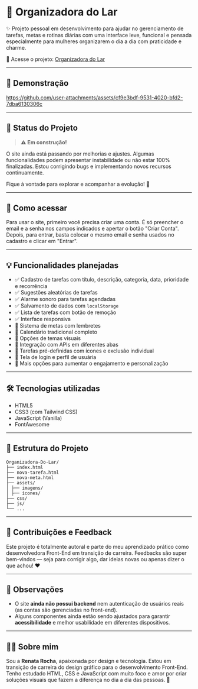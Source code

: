 # 🏡 Organizadora do Lar

✨ Projeto pessoal em desenvolvimento para ajudar no gerenciamento de tarefas, metas e rotinas diárias com uma interface leve, funcional e pensada especialmente para mulheres organizarem o dia a dia com praticidade e charme.

🔗 Acesse o projeto: [Organizadora do Lar](https://renataarocha.github.io/Organizadora-Do-Lar/)

---

## 🎥 Demonstração

https://github.com/user-attachments/assets/cf9e3bdf-9531-4020-bfd2-7dba6130306c


---
## 🚧 Status do Projeto

> **⚠️ Em construção!**

O site ainda está passando por melhorias e ajustes. Algumas funcionalidades podem apresentar instabilidade ou não estar 100% finalizadas. Estou corrigindo bugs e implementando novos recursos continuamente.

Fique à vontade para explorar e acompanhar a evolução! 💪

---

## 🔑 Como acessar

Para usar o site, primeiro você precisa criar uma conta. É só preencher o email e a senha nos campos indicados e apertar o botão "Criar Conta". Depois, para entrar, basta colocar o mesmo email e senha usados no cadastro e clicar em "Entrar".

---

## 💡 Funcionalidades planejadas

- ✅ Cadastro de tarefas com título, descrição, categoria, data, prioridade e recorrência  
- ✅ Sugestões aleatórias de tarefas  
- ✅ Alarme sonoro para tarefas agendadas  
- ✅ Salvamento de dados com `localStorage`  
- ✅ Lista de tarefas com botão de remoção  
- ✅ Interface responsiva  
- 🚧 Sistema de metas com lembretes  
- 🚧 Calendário tradicional completo  
- 🚧 Opções de temas visuais  
- 🚧 Integração com APIs em diferentes abas  
- 🚧 Tarefas pré-definidas com ícones e exclusão individual  
- 🚧 Tela de login e perfil de usuária  
- 🚧 Mais opções para aumentar o engajamento e personalização  

---

## 🛠️ Tecnologias utilizadas

- HTML5  
- CSS3 (com Tailwind CSS)  
- JavaScript (Vanilla)  
- FontAwesome  

---

## 📁 Estrutura do Projeto
```
Organizadora-Do-Lar/
├── index.html
├── nova-tarefa.html
├── nova-meta.html
├── assets/
│ ├── imagens/
│ ├── ícones/
├── css/
├── js/
└── ...
```
---

## 💬 Contribuições e Feedback

Este projeto é totalmente autoral e parte do meu aprendizado prático como desenvolvedora Front-End em transição de carreira. Feedbacks são super bem-vindos — seja para corrigir algo, dar ideias novas ou apenas dizer o que achou! ❤️

---

## 📌 Observações

- O site **ainda não possui backend** nem autenticação de usuários reais (as contas são gerenciadas no front-end).  
- Alguns componentes ainda estão sendo ajustados para garantir **acessibilidade** e melhor usabilidade em diferentes dispositivos.

---

## 👩‍💻 Sobre mim

Sou a **Renata Rocha**, apaixonada por design e tecnologia. Estou em transição de carreira do design gráfico para o desenvolvimento Front-End. Tenho estudado HTML, CSS e JavaScript com muito foco e amor por criar soluções visuais que fazem a diferença no dia a dia das pessoas. 💖
